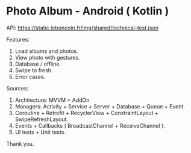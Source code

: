 # Photo Album - Android ( Kotlin )

API:
https://static.leboncoin.fr/img/shared/technical-test.json

Features:
1. Load albums and photos.
2. View photo with gestures.
3. Database / offline.
4. Swipe to fresh.
5. Error cases.

Sources:
1. Architecture: MVVM + AddOn 
2. Managers: Activity + Service + Server + Database + Queue + Event.
3. Coroutine + Retrofit + RecyclerView + ConstraintLayout + SwipeRefreshLayout.
4. Events + Callbacks ( BroadcastChannel + ReceiveChannel ).
5. UI tests + Unit tests.

Thank you.

